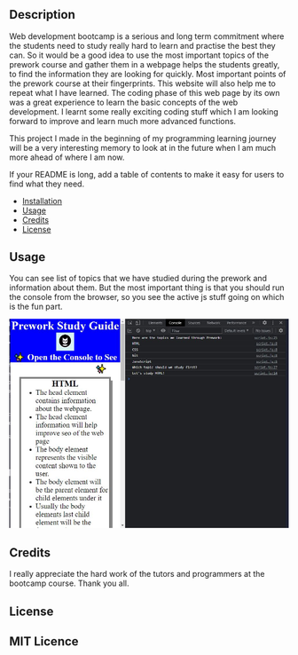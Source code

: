 # <Prework Study Guide Homepage>

## Description
Web development bootcamp is a serious and long term commitment where the students need to study really hard to learn and practise the best they can. So it would be a good idea to use the most important topics of the prework course and gather them in a webpage helps the students greatly, to find the information they are looking for quickly. Most important points of the prework course at their fingerprints. This website will also help me to repeat what I have learned.
The coding phase of this web page by its own was a great experience to learn the basic concepts of the web development. I learnt some really exciting coding stuff which I am looking forward to improve and learn much more advanced functions. 

This project I made in the beginning of my programming learning journey will be a very interesting memory to look at in the future when I am much more ahead of where I am now. 

If your README is long, add a table of contents to make it easy for users to find what they need.

- [Installation](#installation)
- [Usage](#usage)
- [Credits](#credits)
- [License](#license)

## Usage
You can see list of topics that we have studied during the prework and information about them. 
But the most important thing is that you should run the console from the browser, so you see the active js stuff going on which is the fun part. 

![Screenshot of the Web App](assets/screenshot.jpg)


## Credits

I really appreciate the hard work of the tutors and programmers at the bootcamp course. 
Thank you all. 

## License

MIT Licence
---
 